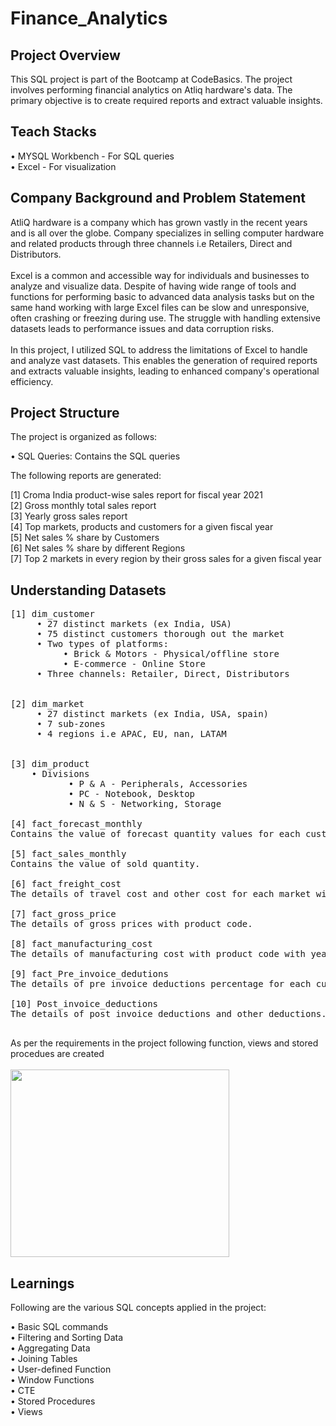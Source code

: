 # Finance_Analytics <br>

## Project Overview <br>

This SQL project is part of the Bootcamp at CodeBasics. The project involves performing financial analytics on Atliq hardware's data. The primary objective is to create required reports and extract valuable insights.
<br>

## Teach Stacks <br>

• MYSQL Workbench - For SQL queries <br>
• Excel - For visualization <br>

## Company Background and Problem Statement<br>
AtliQ hardware is a company which has grown vastly in the recent years and is all over the globe. Company specializes in selling computer hardware and related products through three channels i.e Retailers, Direct and Distributors. <br>
<br>
Excel is a common and accessible way for individuals and businesses to analyze and visualize data. Despite of having wide range of tools and functions for performing basic to advanced data analysis tasks but on the same hand working with large Excel files can be slow and unresponsive, often crashing or freezing during use. The struggle with handling extensive datasets leads to performance issues and data corruption risks.  <br>
<br>
In this project, I utilized SQL to address the limitations of Excel to handle and analyze vast datasets. This enables the generation of required reports and extracts valuable insights, leading to enhanced company's operational efficiency.

## Project Structure <br>

The project is organized as follows: 

• SQL Queries: Contains the SQL queries

The following reports are generated:

[1] Croma India product-wise sales report for fiscal year 2021 <br>
[2] Gross monthly total sales report <br>
[3] Yearly gross sales report <br>
[4] Top markets, products and customers for a given fiscal year <br>
[5] Net sales % share by Customers <br>
[6] Net sales % share by different Regions <br>
[7] Top 2 markets in every region by their gross sales for a given fiscal year <br>



## Understanding Datasets  
<pre>
[1] dim_customer
     • 27 distinct markets (ex India, USA)
     • 75 distinct customers thorough out the market
     • Two types of platforms:
          • Brick & Motors - Physical/offline store
          • E-commerce - Online Store 
     • Three channels: Retailer, Direct, Distributors <br>
     
[2] dim_market
     • 27 distinct markets (ex India, USA, spain)
     • 7 sub-zones
     • 4 regions i.e APAC, EU, nan, LATAM  <br>
     
[3] dim_product
    • Divisions
           • P & A - Peripherals, Accessories
           • PC - Notebook, Desktop
           • N & S - Networking, Storage
  
[4] fact_forecast_monthly
Contains the value of forecast quantity values for each customer.

[5] fact_sales_monthly
Contains the value of sold quantity.

[6] fact_freight_cost
The details of travel cost and other cost for each market with fiscal year.
  
[7] fact_gross_price
The details of gross prices with product code.
  
[8] fact_manufacturing_cost
The details of manufacturing cost with product code with year.
  
[9] fact_Pre_invoice_dedutions
The details of pre invoice deductions percentage for each cutomer with year.
  
[10] Post_invoice_deductions
The details of post invoice deductions and other deductions.
  
</pre>

As per the requirements in the project following function, views and stored procedues are created <br>
<br>
<img src="https://github.com/tyagi-mansi11/img/blob/2d2acf75e3d302df308efabbb4fef1e72f017772/Screenshot%202024-09-02%20230251.png"  width="350" height="300">

## Learnings

Following are the various SQL concepts applied in the project:

• Basic SQL commands  <br>
• Filtering and Sorting Data  <br>
• Aggregating Data  <br>
• Joining Tables  <br>
• User-defined Function  <br>
• Window Functions  <br>
• CTE   <br>
• Stored Procedures  <br>
• Views  <br>




